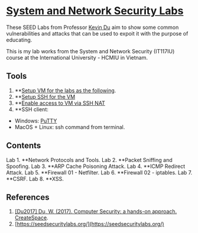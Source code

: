 # [System and Network Security Labs](https://seedsecuritylabs.org/) 
These SEED Labs from Professor [Kevin Du](https://github.com/kevin-w-du) aim to show some common vulnerabilities and attacks that can be used to expoit it with the purpose of educating.

This is my lab works from the System and Network Security (IT117IU) course at the International University - HCMIU in Vietnam.  

## Tools 

1. **[Setup VM for the labs as the following](https://github.com/seed-labs/seed-labs/blob/master/manuals/vm/seedvm-manual.md).
2. **[Setup SSH for the VM](https://www.cyberciti.biz/faq/ubuntu-linux-install-openssh-server/)
3. **[Enable access to VM via SSH NAT](https://bobcares.com/blog/virtualbox-ssh-nat/)
4. **SSH client:
- Windows: [PuTTY](https://www.putty.org/)
- MacOS + Linux: ssh command from terminal.

## Contents

Lab 1. **Network Protocols and Tools.
Lab 2. **Packet Sniffing and Spoofing.
Lab 3. **ARP Cache Poisoning Attack.
Lab 4. **ICMP Redirect Attack.
Lab 5. **Firewall 01 - Netfilter.
Lab 6. **Firewall 02 - iptables.
Lab 7. **CSRF.
Lab 8. **XSS.

## References

1. [[Du2017] Du, W. (2017). Computer Security: a hands-on approach. CreateSpace](https://www.amazon.com/Computer-Security-Hands-Approach-Wenliang/dp/154836794X).
2. [https://seedsecuritylabs.org/](https://seedsecuritylabs.org/)



